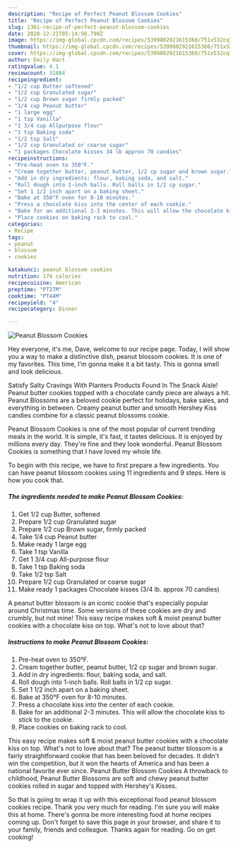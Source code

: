 ```yaml
---
description: "Recipe of Perfect Peanut Blossom Cookies"
title: "Recipe of Perfect Peanut Blossom Cookies"
slug: 1361-recipe-of-perfect-peanut-blossom-cookies
date: 2020-12-21T05:14:56.790Z
image: https://img-global.cpcdn.com/recipes/5399802921615360/751x532cq70/peanut-blossom-cookies-recipe-main-photo.jpg
thumbnail: https://img-global.cpcdn.com/recipes/5399802921615360/751x532cq70/peanut-blossom-cookies-recipe-main-photo.jpg
cover: https://img-global.cpcdn.com/recipes/5399802921615360/751x532cq70/peanut-blossom-cookies-recipe-main-photo.jpg
author: Emily Hart
ratingvalue: 4.1
reviewcount: 31884
recipeingredient:
- "1/2 cup Butter softened"
- "1/2 cup Granulated sugar"
- "1/2 cup Brown sugar firmly packed"
- "1/4 cup Peanut butter"
- "1 large egg"
- "1 tsp Vanilla"
- "1 3/4 cup Allpurpose flour"
- "1 tsp Baking soda"
- "1/2 tsp Salt"
- "1/2 cup Granulated or coarse sugar"
- "1 packages Chocolate kisses 34 lb approx 70 candies"
recipeinstructions:
- "Pre-heat oven to 350°F."
- "Cream together butter, peanut butter, 1/2 cp sugar and brown sugar."
- "Add in dry ingredients: flour, baking soda, and salt."
- "Roll dough into 1-inch balls. Roll balls in 1/2 cp sugar."
- "Set 1 1/2 inch apart on a baking sheet."
- "Bake at 350°F oven for 8-10 minutes."
- "Press a chocolate kiss into the center of each cookie."
- "Bake for an additional 2-3 minutes. This will allow the chocolate kiss to stick to the cookie."
- "Place cookies on baking rack to cool."
categories:
- Recipe
tags:
- peanut
- blossom
- cookies

katakunci: peanut blossom cookies 
nutrition: 174 calories
recipecuisine: American
preptime: "PT27M"
cooktime: "PT44M"
recipeyield: "4"
recipecategory: Dinner

---
```



![Peanut Blossom Cookies](https://img-global.cpcdn.com/recipes/5399802921615360/751x532cq70/peanut-blossom-cookies-recipe-main-photo.jpg)

Hey everyone, it's me, Dave, welcome to our recipe page. Today, I will show you a way to make a distinctive dish, peanut blossom cookies. It is one of my favorites. This time, I'm gonna make it a bit tasty. This is gonna smell and look delicious.

Satisfy Salty Cravings With Planters Products Found In The Snack Aisle! Peanut butter cookies topped with a chocolate candy piece are always a hit. Peanut Blossoms are a beloved cookie perfect for holidays, bake sales, and everything in between. Creamy peanut butter and smooth Hershey Kiss candies combine for a classic peanut blossoms cookie.

Peanut Blossom Cookies is one of the most popular of current trending meals in the world. It is simple, it's fast, it tastes delicious. It is enjoyed by millions every day. They're fine and they look wonderful. Peanut Blossom Cookies is something that I have loved my whole life.


To begin with this recipe, we have to first prepare a few ingredients. You can have peanut blossom cookies using 11 ingredients and 9 steps. Here is how you cook that.

<!--inarticleads1-->

##### The ingredients needed to make Peanut Blossom Cookies:

1. Get 1/2 cup Butter, softened
1. Prepare 1/2 cup Granulated sugar
1. Prepare 1/2 cup Brown sugar, firmly packed
1. Take 1/4 cup Peanut butter
1. Make ready 1 large egg
1. Take 1 tsp Vanilla
1. Get 1 3/4 cup All-purpose flour
1. Take 1 tsp Baking soda
1. Take 1/2 tsp Salt
1. Prepare 1/2 cup Granulated or coarse sugar
1. Make ready 1 packages Chocolate kisses (3/4 lb. approx 70 candies)


A peanut butter blossom is an iconic cookie that&#39;s especially popular around Christmas time. Some versions of these cookies are dry and crumbly, but not mine! This easy recipe makes soft &amp; moist peanut butter cookies with a chocolate kiss on top. What&#39;s not to love about that? 

<!--inarticleads2-->

##### Instructions to make Peanut Blossom Cookies:

1. Pre-heat oven to 350°F.
1. Cream together butter, peanut butter, 1/2 cp sugar and brown sugar.
1. Add in dry ingredients: flour, baking soda, and salt.
1. Roll dough into 1-inch balls. Roll balls in 1/2 cp sugar.
1. Set 1 1/2 inch apart on a baking sheet.
1. Bake at 350°F oven for 8-10 minutes.
1. Press a chocolate kiss into the center of each cookie.
1. Bake for an additional 2-3 minutes. This will allow the chocolate kiss to stick to the cookie.
1. Place cookies on baking rack to cool.


This easy recipe makes soft &amp; moist peanut butter cookies with a chocolate kiss on top. What&#39;s not to love about that? The peanut butter blossom is a fairly straightforward cookie that has been beloved for decades. It didn&#39;t win the competition, but it won the hearts of America and has been a national favorite ever since. Peanut Butter Blossom Cookies A throwback to childhood, Peanut Butter Blossoms are soft and chewy peanut butter cookies rolled in sugar and topped with Hershey&#39;s Kisses. 

So that is going to wrap it up with this exceptional food peanut blossom cookies recipe. Thank you very much for reading. I'm sure you will make this at home. There's gonna be more interesting food at home recipes coming up. Don't forget to save this page in your browser, and share it to your family, friends and colleague. Thanks again for reading. Go on get cooking!
